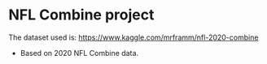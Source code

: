 # NFL Combine project

The dataset used is: https://www.kaggle.com/mrframm/nfl-2020-combine

- Based on 2020 NFL Combine data.
